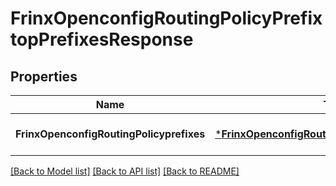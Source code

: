 # FrinxOpenconfigRoutingPolicyPrefixtopPrefixesResponse

## Properties
Name | Type | Description | Notes
------------ | ------------- | ------------- | -------------
**FrinxOpenconfigRoutingPolicyprefixes** | [***FrinxOpenconfigRoutingPolicyPrefixtopPrefixes**](frinx.openconfig.routing.policy.prefixtop.Prefixes.md) |  | [optional] [default to null]

[[Back to Model list]](../README.md#documentation-for-models) [[Back to API list]](../README.md#documentation-for-api-endpoints) [[Back to README]](../README.md)


